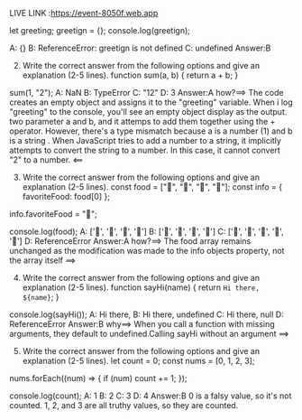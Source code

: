 LIVE LINK :https://event-8050f.web.app



let greeting;
greetign = {};
console.log(greetign);

A: {}
B: ReferenceError: greetign is not defined
C: undefined
Answer:B






2. Write the correct answer from the following options and give an explanation (2-5 lines).
function sum(a, b) {
  return a + b;
}

sum(1, "2");
A: NaN
B: TypeError
C: "12"
D: 3
Answer:A
how?==>
The code creates an empty object and assigns it to the "greeting" 
variable. When i log "greeting" to the console,
 you'll see an empty object display as the output.
 two parameter a and b, and it attemps to add
 them together using the + operator. However, there's 
a type mismatch because a is a number (1) and b is a 
string . When JavaScript tries to add a number to
a string, it implicitly attempts to convert the string 
to a number. In this case, it cannot convert "2" to a
 number.
<==


3. Write the correct answer from the following options and give an explanation (2-5 lines).
const food = ["🍕", "🍫", "🥑", "🍔"];
const info = { favoriteFood: food[0] };

info.favoriteFood = "🍝";

console.log(food);
A: ['🍕', '🍫', '🥑', '🍔']
B: ['🍝', '🍫', '🥑', '🍔']
C: ['🍝', '🍕', '🍫', '🥑', '🍔']
D: ReferenceError
Answer:A
how?==>
The food array remains unchanged as the modification
 was made to the info objects property, not the array 
itself
==>


4. Write the correct answer from the following options and give an explanation (2-5 lines).
function sayHi(name) {
  return `Hi there, ${name}`;
}

console.log(sayHi());
A: Hi there,
B: Hi there, undefined
C: Hi there, null
D: ReferenceError
Answer:B
why==>
When you call a function with missing arguments, 
they default to undefined.Calling sayHi without an
 argument
 ==>

5. Write the correct answer from the following options and give an explanation (2-5 lines).
let count = 0;
const nums = [0, 1, 2, 3];

nums.forEach((num) => {
  if (num) count += 1;
});

console.log(count);
A: 1
B: 2
C: 3
D: 4
Answer:B
0 is a falsy value, so it's not counted.
1, 2, and 3 are all truthy values, so they are counted.
